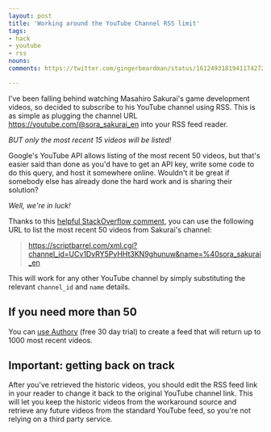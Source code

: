 ```yaml
---
layout: post
title: 'Working around the YouTube Channel RSS limit'
tags:
- hack
- youtube
- rss
nouns:
comments: https://twitter.com/gingerbeardman/status/1612493181941174272

---
```


I've been falling behind watching Masahiro Sakurai's game development videos, so decided to subscribe to his YouTube channel using RSS. This is as simple as plugging the channel URL https://youtube.com/@sora_sakurai_en into your RSS feed reader.

*BUT only the most recent 15 videos will be listed!*

Google's YouTube API allows listing of the most recent 50 videos, but that's easier said than done as you'd have to get an API key, write some code to do this query, and host it somewhere online. Wouldn't it be great if somebody else has already done the hard work and is sharing their solution?

*Well, we're in luck!*

Thanks to this [helpful StackOverflow comment](https://stackoverflow.com/questions/56430703/how-to-use-youtube-data-api-v3-to-get-more-than-15-videos-in-an-rss-reader-ne#comment99478631_56430703), you can use the following URL to list the most recent 50 videos from Sakurai's channel:

> https://scriptbarrel.com/xml.cgi?channel_id=UCv1DvRY5PyHHt3KN9ghunuw&name=%40sora_sakurai_en

This will work for any other YouTube channel by simply substituting the relevant `channel_id` and `name` details.

## If you need more than 50

You can [use Authory](https://authory.com/blog/create-a-youtube-rss-feed-with-vastly-increased-limits/) (free 30 day trial) to create a feed that will return up to 1000 most recent videos.

## Important: getting back on track

After you've retrieved the historic videos, you should edit the RSS feed link in your reader to change it back to the original YouTube channel link. This will let you keep the historic videos from the workaround source and retrieve any future videos from the standard YouTube feed, so you're not relying on a third party service.